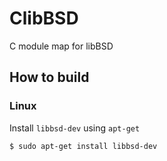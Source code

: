 # ClibBSD

C module map for libBSD

## How to build

### Linux

Install `libbsd-dev` using `apt-get`

`$ sudo apt-get install libbsd-dev`